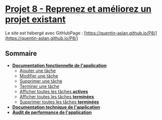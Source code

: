 # [Projet 8 - Reprenez et améliorez un projet existant](https://openclassrooms.com/fr/projects/58/assignment)

Le site est hébergé avec GitHubPage : [https://quentin-aslan.github.io/P8/](https://quentin-aslan.github.io/P8/)

## Sommaire
* **[Documentation fonctionnelle de l'application](https://github.com/quentin-aslan/P8/wiki/Documentation-fonctionnelle-de-l'application)**
  * [Ajouter une tâche](https://github.com/quentin-aslan/P8/wiki/Documentation-fonctionnelle-de-l'application/#addTodo)
  * [Modifier une tâche](https://github.com/quentin-aslan/P8/wiki/Documentation-fonctionnelle-de-l'application/#editTodo)
  * [Supprimer une tâche](https://github.com/quentin-aslan/P8/wiki/Documentation-fonctionnelle-de-l'application/#removeTodo)
  * [Terminer une tâche](https://github.com/quentin-aslan/P8/wiki/Documentation-fonctionnelle-de-l'application/#completeTodo)
  * [Afficher toutes les tâches **actives**](https://github.com/quentin-aslan/P8/wiki/Documentation-fonctionnelle-de-l'application/#showActiveTodo)
  * [Afficher toutes les tâches **terminées**](https://github.com/quentin-aslan/P8/wiki/Documentation-fonctionnelle-de-l'application/#showCompletedTodo)
  * [Supprimer toutes les tâches **terminées**](https://github.com/quentin-aslan/P8/wiki/Documentation-fonctionnelle-de-l'application/#removeAllCompletedTodo)
* **[Documentation technique de l'application](https://quentin-aslan.github.io/P8/docTechnique/index.html)**
* **[Audit de performance de l'application](https://github.com/quentin-aslan/P8/wiki/Audit-de-performance)**